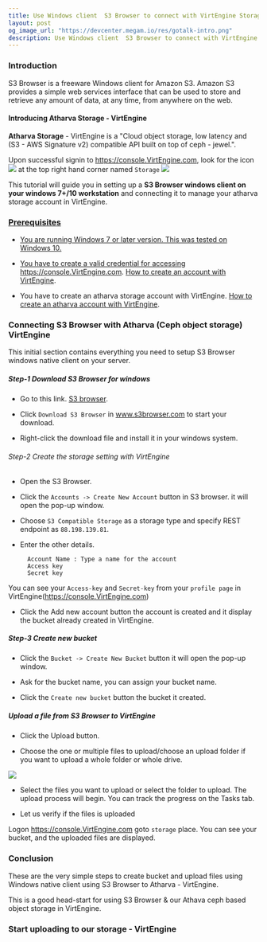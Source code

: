 ```yaml
---
title: Use Windows client  S3 Browser to connect with VirtEngine Storage (ceph)
layout: post
og_image_url: "https://devcenter.megam.io/res/gotalk-intro.png"
description: Use Windows client  S3 Browser to connect with VirtEngine Storage (ceph)
---
```


### Introduction

S3 Browser is a freeware Windows client for Amazon S3. Amazon S3 provides a simple web services interface that can be used to store and retrieve any amount of data, at any time, from anywhere on the web.


#### Introducing Atharva Storage - VirtEngine

**Atharva Storage** - VirtEngine is a "Cloud object storage, low latency and (S3 - AWS Signature v2) compatible API  built on top of ceph - jewel.".

Upon successful signin to https://console.VirtEngine.com, look for the icon
![](https://devcenter.megam.io/content/images/2016/06/storage-1.jpg)
 at the top right hand corner named `Storage`
![](https://devcenter.megam.io/content/images/2016/06/atharva-1.jpg)


This tutorial will guide you in setting up a **S3 Browser windows client on your windows 7+/10 workstation** and connecting it to manage your atharva storage account in VirtEngine.
<a href="https://console.VirtEngine.com" target="_blank">
 

### Prerequisites

* You are running Windows 7 or later version. This was tested on Windows 10.

* You have to create a valid credential for accessing https://console.VirtEngine.com. [How to create an account with VirtEngine](https://devcenter.megam.io/2016/05/27/how-to-launch-ubuntu/).

* You have to create an atharva storage account with VirtEngine. [How to create an atharva account with VirtEngine](https://devcenter.megam.io/2016/06/17/getting-started-atharva-storage-in-VirtEngine/).


### Connecting  S3 Browser  with Atharva (Ceph object storage) VirtEngine

This initial section contains everything you need to setup S3 Browser windows native client on your server.

##### Step-1 Download S3 Browser for windows

* Go to this link. <a href="https://s3browser.com/" target="_blank">S3 browser</a>.

* Click `Download S3 Browser` in <a href="https://s3browser.com/" target="_blank">www.s3browser.com</a> to start your download.

* Right-click the download file and install it in your windows system.

###### Step-2 Create the storage setting with VirtEngine

* Open the S3 Browser.

* Click the `Accounts -> Create New Account` button in S3 browser. it will open the pop-up window.

* Choose `S3 Compatible Storage` as a storage type and specify REST endpoint as `88.198.139.81`.

* Enter the other details.

    	Account Name : Type a name for the account
		Access key
		Secret key

You can see your `Access-key` and `Secret-key` from your `profile page` in VirtEngine(https://console.VirtEngine.com)

* Click the Add new account button the account is created and  it display the bucket already created in VirtEngine.

##### Step-3 Create new bucket

* Click the `Bucket -> Create New Bucket` button it will open the pop-up window.

* Ask for the bucket name, you can assign your bucket name.

* Click the  `Create new bucket` button the bucket it created.

##### Upload a file from S3 Browser to VirtEngine

* Click the Upload button.

* Choose the one or multiple files to upload/choose an upload folder if you want to upload a whole folder or whole drive.

![](https://devcenter.megam.io/content/images/2016/06/upload-folder-button.png)

*  Select the files you want to upload or select the folder to upload. The upload process will begin. You can track the progress on the Tasks tab.

* Let us verify if the files is uploaded

Logon https://console.VirtEngine.com goto `storage` place. You can see your bucket, and the uploaded files are displayed.

### Conclusion

These are the very simple steps to create bucket and upload files using Windows native client using S3 Browser to Atharva - VirtEngine.

This is a good head-start for using S3 Browser & our Athava ceph based object storage in VirtEngine.

### Start uploading to our storage - VirtEngine

<a href="https://console.VirtEngine.com" target="_blank">
 
